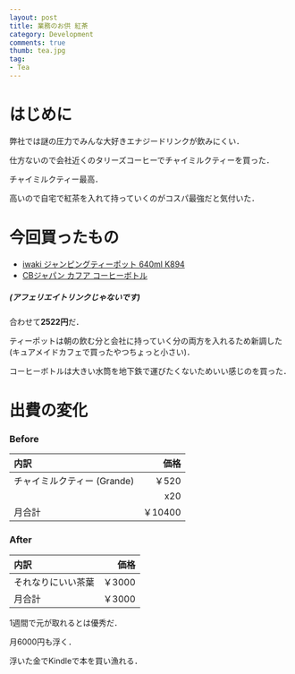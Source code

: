 ```yaml
---
layout: post
title: 業務のお供 紅茶
category: Development
comments: true
thumb: tea.jpg
tag:
- Tea
---
```


# はじめに

弊社では謎の圧力でみんな大好きエナジードリンクが飲みにくい．

仕方ないので会社近くのタリーズコーヒーでチャイミルクティーを買った．

チャイミルクティー最高．

高いので自宅で紅茶を入れて持っていくのがコスパ最強だと気付いた．

# 今回買ったもの

- [iwaki ジャンピングティーポット 640ml K894](http://amzn.asia/d/14siNJG)
- [CBジャパン カフア コーヒーボトル](http://amzn.asia/d/1RrUyMU)

##### (アフェリエイトリンクじゃないです)

合わせて**2522円**だ．

ティーポットは朝の飲む分と会社に持っていく分の両方を入れるため新調した(キュアメイドカフェで買ったやつちょっと小さい)．

コーヒーボトルは大きい水筒を地下鉄で運びたくないためいい感じのを買った．

# 出費の変化

### Before

| 内訳 | 価格 |
|:---|---:|
| チャイミルクティー (Grande) | ￥520 |
|  | x20 |
| 月合計 | ￥10400 |

### After

| 内訳 | 価格 |
|:---|---:|
| それなりにいい茶葉 | ￥3000 |
| 月合計 | ￥3000 |

1週間で元が取れるとは優秀だ．

月6000円も浮く．

浮いた金でKindleで本を買い漁れる．